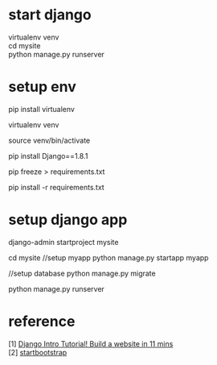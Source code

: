 # start django
virtualenv venv    
cd mysite      
python manage.py runserver

# setup env

pip install virtualenv

virtualenv venv

source venv/bin/activate

pip install Django==1.8.1

pip freeze > requirements.txt

pip install -r requirements.txt


# setup django app

django-admin startproject mysite

cd mysite 
//setup myapp
python manage.py startapp myapp

//setup database
python manage.py migrate

python manage.py runserver




# reference
[1] [Django Intro Tutorial! Build a website in 11 mins](https://www.youtube.com/watch?v=PqeAvFf_HDI)      
[2] [startbootstrap](https://startbootstrap.com/)
